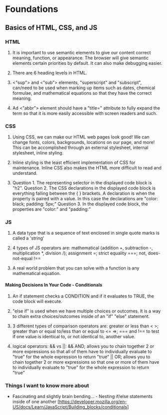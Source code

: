 # Foundations

## Basics of HTML, CSS, and JS

### HTML

1. It is important to use semantic elements to give our content correct meaning, function, or appearance. The browser will give semantic elements certain priorities by default. It can also make debugging easier.

2. There are 6 heading levels in HTML.

3. <"sup"> and <"sub"> elements, "superscript" and "subscript", can/need to be used when marking up items such as dates, chemical formulae, and mathematical equations so that they have the correct meaning.

4. Ad <"abbr"> element should have a "title=" attribute to fully expand the term so that it is more easily accessible with screen readers and such.

### CSS

1. Using CSS, we can make our HTML web pages look good! We can change fonts, colors, backgrounds, locations on our page, and more! This can be accomplished through an external stylesheet, internal stylesheet, inline styling.

2. Inline styling is the least efficient implementation of CSS for maintenance. Inline CSS also makes the HTML more difficult to read and understand.

3. Question 1. The representing selector in the displayed code block is "h2".
Question 2. The CSS declarations in the displayed code block is everything falling between the { } brackets. A declaration is when the property is paired with a value. In this case the declarations are "color: black; padding: 5px;"
Question 3. In the displayed code block, the properties are "color:" and "padding:"

### JS

1. A data type that is a sequence of text enclosed in single quote marks is called a 'string'

2. 4 types of JS operators are: mathematical (addition +, subtraction -, multiplication *, division /); assignment =; strict equality ===; not, does-not-equal !==

3. A real world problem that you can solve with a function is any mathematical equation.

#### Making Decisions In Your Code - Conditionals

1. An if statement checks a CONDITION and if it evaluates to TRUE, the code block will execute.

2. "else if" is used when we have multiple choices or outcomes. It is a way to chain extra choices/outcomes inside of an "if" "else" statement.

3. 3 different types of comparison operators are: greater or less than < >; greater than or equal to/less than or equal to <= =>; === and !== to test if one value is identical to, or not identical to, another value.

4. logical operators: && vs ||:
&& AND; allows you to chain together 2 or more expressions so that all of them have to individually evaluate to "true" for the whole expression to return "true"
|| OR; allows you to chain together 2 or more expressions so that one or more of them have to individually evaluate to "true" for the whole expression to return "true"

### Things I want to know more about

* Fascinating and slightly brain bending... - Nesting if/else statements inside of one another [https://developer.mozilla.org/en-US/docs/Learn/JavaScript/Building_blocks/conditionals]
